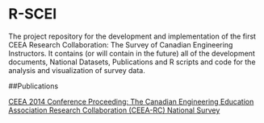 # R-SCEI

The project repository for the development and implementation of the first CEEA Research Collaboration: The Survey of Canadian Engineering Instructors.  It contains (or will contain in the future) all of the development documents, National Datasets, Publications and R scripts and code for the analysis and visualization of survey data.


##Publications

[CEEA 2014 Conference Proceeding: The Canadian Engineering Education Association Research Collaboration (CEEA-RC) National Survey](man/The_Annual_Survey_of_Canadian_Engineering_Instructors.html)

